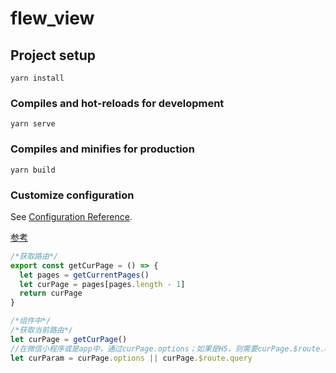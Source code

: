 # flew_view

## Project setup

```
yarn install
```

### Compiles and hot-reloads for development

```
yarn serve
```

### Compiles and minifies for production

```
yarn build
```

### Customize configuration

See [Configuration Reference](https://cli.vuejs.org/config/).

[参考](https://www.jianshu.com/p/74c06e649e71)

```js
/*获取路由*/
export const getCurPage = () => {
  let pages = getCurrentPages()
  let curPage = pages[pages.length - 1]
  return curPage
}

/*组件中*/
/*获取当前路由*/
let curPage = getCurPage()
//在微信小程序或是app中，通过curPage.options；如果是H5，则需要curPage.$route.query（H5中的curPage.options为undefined，所以刚好就不需要条件编译了）
let curParam = curPage.options || curPage.$route.query
```
